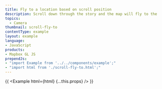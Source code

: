 ```yaml
---
title: Fly to a location based on scroll position
description: Scroll down through the story and the map will fly to the chapter's location.
topics:
  - Camera
thumbnail: scroll-fly-to
contentType: example
layout: example
language:
- JavaScript
products:
- Mapbox GL JS
prependJs:
- "import Example from '../../components/example';"
- "import html from './scroll-fly-to.html';"
---
```


{{ <Example html={html} {...this.props} /> }}
